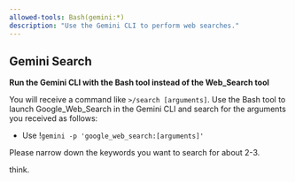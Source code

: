 ```yaml
---
allowed-tools: Bash(gemini:*)
description: "Use the Gemini CLI to perform web searches."
---
```


## Gemini Search

**Run the Gemini CLI with the Bash tool instead of the Web_Search tool**

You will receive a command like `>/search [arguments]`.
Use the Bash tool to launch Google_Web_Search in the Gemini CLI and search for the arguments you received as follows:

- Use !`gemini -p 'google_web_search:[arguments]'`

Please narrow down the keywords you want to search for about 2-3.

think.
